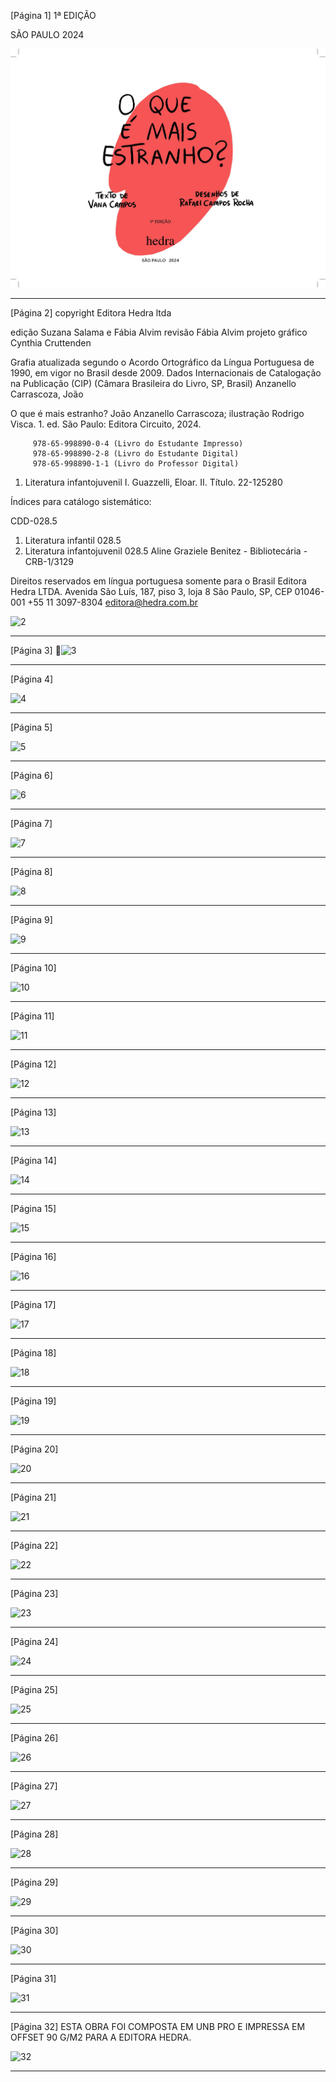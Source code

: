 [Página 1]
1ª EDIÇÃO

SÃO PAULO 2024

![1](./img/page_1-01.jpg)

---

[Página 2]
copyright Editora Hedra ltda

edição Suzana Salama e Fábia Alvim
revisão Fábia Alvim
projeto gráfico Cynthia Cruttenden

Grafia atualizada segundo o Acordo Ortográfico da Língua
Portuguesa de 1990, em vigor no Brasil desde 2009.
Dados Internacionais de Catalogação na Publicação (CIP)
(Câmara Brasileira do Livro, SP, Brasil)
Anzanello Carrascoza, João
		
O que é mais estranho? João Anzanello Carrascoza;
ilustração Rodrigo Visca. 1. ed.
São Paulo: Editora Circuito, 2024.

		 978-65-998890-0-4 (Livro do Estudante Impresso)
		 978-65-998890-2-8 (Livro do Estudante Digital)
		 978-65-998890-1-1 (Livro do Professor Digital)
		
1. Literatura infantojuvenil I. Guazzelli, Eloar. II. Título.
22-125280

Índices para catálogo sistemático:

CDD-028.5

1. Literatura infantil 028.5
2. Literatura infantojuvenil 028.5
Aline Graziele Benitez - Bibliotecária - CRB-1/3129

Direitos reservados em língua
portuguesa somente para o Brasil
Editora Hedra LTDA.
Avenida São Luís, 187, piso 3, loja 8
São Paulo, SP, CEP 01046-001
+55 11 3097-8304
editora@hedra.com.br

![2](./img/page_2-01.jpg)

---

[Página 3]
![3](./img/page_3-01.jpg)

---

[Página 4]

![4](./img/page_4-01.jpg)

---

[Página 5]

![5](./img/page_5-01.jpg)

---

[Página 6]

![6](./img/page_6-01.jpg)

---

[Página 7]

![7](./img/page_7-01.jpg)

---

[Página 8]

![8](./img/page_8-01.jpg)

---

[Página 9]

![9](./img/page_9-01.jpg)

---

[Página 10]

![10](./img/page_10-01.jpg)

---

[Página 11]

![11](./img/page_11-01.jpg)

---

[Página 12]

![12](./img/page_12-01.jpg)

---

[Página 13]

![13](./img/page_13-01.jpg)

---

[Página 14]

![14](./img/page_14-01.jpg)

---

[Página 15]

![15](./img/page_15-01.jpg)

---

[Página 16]

![16](./img/page_16-01.jpg)

---

[Página 17]

![17](./img/page_17-01.jpg)

---

[Página 18]

![18](./img/page_18-01.jpg)

---

[Página 19]

![19](./img/page_19-01.jpg)

---

[Página 20]

![20](./img/page_20-01.jpg)

---

[Página 21]

![21](./img/page_21-01.jpg)

---

[Página 22]

![22](./img/page_22-01.jpg)

---

[Página 23]

![23](./img/page_23-01.jpg)

---

[Página 24]

![24](./img/page_24-01.jpg)

---

[Página 25]

![25](./img/page_25-01.jpg)

---

[Página 26]

![26](./img/page_26-01.jpg)

---

[Página 27]

![27](./img/page_27-01.jpg)

---

[Página 28]

![28](./img/page_28-01.jpg)

---

[Página 29]

![29](./img/page_29-01.jpg)

---

[Página 30]

![30](./img/page_30-01.jpg)

---

[Página 31]

![31](./img/page_31-01.jpg)

---

[Página 32]
ESTA OBRA FOI COMPOSTA EM UNB PRO
E IMPRESSA EM OFFSET 90 G/M2
PARA A EDITORA HEDRA.

![32](./img/page_32-01.jpg)

---

